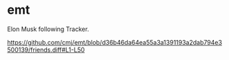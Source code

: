 # emt
Elon Musk following Tracker.

https://github.com/cmj/emt/blob/d36b46da64ea55a3a1391193a2dab794e3500139/friends.diff#L1-L50
